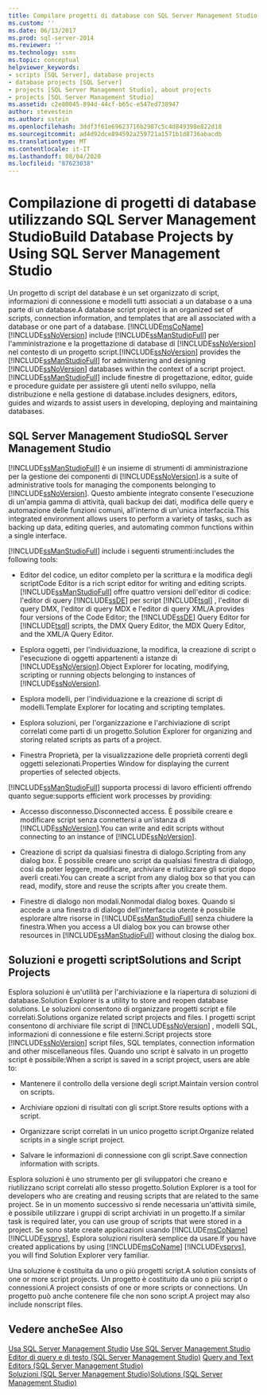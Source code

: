 ```yaml
---
title: Compilare progetti di database con SQL Server Management Studio | Microsoft Docs
ms.custom: ''
ms.date: 06/13/2017
ms.prod: sql-server-2014
ms.reviewer: ''
ms.technology: ssms
ms.topic: conceptual
helpviewer_keywords:
- scripts [SQL Server], database projects
- database projects [SQL Server]
- projects [SQL Server Management Studio], about projects
- projects [SQL Server Management Studio]
ms.assetid: c2e80045-894d-44cf-b65c-e547ed738947
author: stevestein
ms.author: sstein
ms.openlocfilehash: 3ddf3f61e69623716b2987c5c4d849398e822d18
ms.sourcegitcommit: ad4d92dce894592a259721a1571b1d8736abacdb
ms.translationtype: MT
ms.contentlocale: it-IT
ms.lasthandoff: 08/04/2020
ms.locfileid: "87623038"
---
```

# <a name="build-database-projects-by-using-sql-server-management-studio"></a><span data-ttu-id="3ef81-102">Compilazione di progetti di database utilizzando SQL Server Management Studio</span><span class="sxs-lookup"><span data-stu-id="3ef81-102">Build Database Projects by Using SQL Server Management Studio</span></span>
  <span data-ttu-id="3ef81-103">Un progetto di script del database è un set organizzato di script, informazioni di connessione e modelli tutti associati a un database o a una parte di un database.</span><span class="sxs-lookup"><span data-stu-id="3ef81-103">A database script project is an organized set of scripts, connection information, and templates that are all associated with a database or one part of a database.</span></span> [!INCLUDE[msCoName](../includes/msconame-md.md)] <span data-ttu-id="3ef81-104">[!INCLUDE[ssNoVersion](../includes/ssnoversion-md.md)] include [!INCLUDE[ssManStudioFull](../includes/ssmanstudiofull-md.md)] per l'amministrazione e la progettazione di database di [!INCLUDE[ssNoVersion](../includes/ssnoversion-md.md)] nel contesto di un progetto script.</span><span class="sxs-lookup"><span data-stu-id="3ef81-104">[!INCLUDE[ssNoVersion](../includes/ssnoversion-md.md)] provides the [!INCLUDE[ssManStudioFull](../includes/ssmanstudiofull-md.md)] for administering and designing [!INCLUDE[ssNoVersion](../includes/ssnoversion-md.md)] databases within the context of a script project.</span></span> [!INCLUDE[ssManStudioFull](../includes/ssmanstudiofull-md.md)] <span data-ttu-id="3ef81-105">include finestre di progettazione, editor, guide e procedure guidate per assistere gli utenti nello sviluppo, nella distribuzione e nella gestione di database.</span><span class="sxs-lookup"><span data-stu-id="3ef81-105">includes designers, editors, guides and wizards to assist users in developing, deploying and maintaining databases.</span></span>  
  
## <a name="sql-server-management-studio"></a><span data-ttu-id="3ef81-106">SQL Server Management Studio</span><span class="sxs-lookup"><span data-stu-id="3ef81-106">SQL Server Management Studio</span></span>  
 [!INCLUDE[ssManStudioFull](../includes/ssmanstudiofull-md.md)] <span data-ttu-id="3ef81-107">è un insieme di strumenti di amministrazione per la gestione dei componenti di [!INCLUDE[ssNoVersion](../includes/ssnoversion-md.md)].</span><span class="sxs-lookup"><span data-stu-id="3ef81-107">is a suite of administrative tools for managing the components belonging to [!INCLUDE[ssNoVersion](../includes/ssnoversion-md.md)].</span></span> <span data-ttu-id="3ef81-108">Questo ambiente integrato consente l'esecuzione di un'ampia gamma di attività, quali backup dei dati, modifica delle query e automazione delle funzioni comuni, all'interno di un'unica interfaccia.</span><span class="sxs-lookup"><span data-stu-id="3ef81-108">This integrated environment allows users to perform a variety of tasks, such as backing up data, editing queries, and automating common functions within a single interface.</span></span>  
  
 [!INCLUDE[ssManStudioFull](../includes/ssmanstudiofull-md.md)] <span data-ttu-id="3ef81-109">include i seguenti strumenti:</span><span class="sxs-lookup"><span data-stu-id="3ef81-109">includes the following tools:</span></span>  
  
-   <span data-ttu-id="3ef81-110">Editor del codice, un editor completo per la scrittura e la modifica degli script</span><span class="sxs-lookup"><span data-stu-id="3ef81-110">Code Editor is a rich script editor for writing and editing scripts.</span></span> [!INCLUDE[ssManStudioFull](../includes/ssmanstudiofull-md.md)] <span data-ttu-id="3ef81-111">offre quattro versioni dell'editor di codice: l'editor di query [!INCLUDE[ssDE](../includes/ssde-md.md)] per script [!INCLUDE[tsql](../includes/tsql-md.md)] , l'editor di query DMX, l'editor di query MDX e l'editor di query XML/A.</span><span class="sxs-lookup"><span data-stu-id="3ef81-111">provides four versions of the Code Editor; the [!INCLUDE[ssDE](../includes/ssde-md.md)] Query Editor for [!INCLUDE[tsql](../includes/tsql-md.md)] scripts, the DMX Query Editor, the MDX Query Editor, and the XML/A Query Editor.</span></span>  
  
-   <span data-ttu-id="3ef81-112">Esplora oggetti, per l'individuazione, la modifica, la creazione di script o l'esecuzione di oggetti appartenenti a istanze di [!INCLUDE[ssNoVersion](../includes/ssnoversion-md.md)].</span><span class="sxs-lookup"><span data-stu-id="3ef81-112">Object Explorer for locating, modifying, scripting or running objects belonging to instances of [!INCLUDE[ssNoVersion](../includes/ssnoversion-md.md)].</span></span>  
  
-   <span data-ttu-id="3ef81-113">Esplora modelli, per l'individuazione e la creazione di script di modelli.</span><span class="sxs-lookup"><span data-stu-id="3ef81-113">Template Explorer for locating and scripting templates.</span></span>  
  
-   <span data-ttu-id="3ef81-114">Esplora soluzioni, per l'organizzazione e l'archiviazione di script correlati come parti di un progetto.</span><span class="sxs-lookup"><span data-stu-id="3ef81-114">Solution Explorer for organizing and storing related scripts as parts of a project.</span></span>  
  
-   <span data-ttu-id="3ef81-115">Finestra Proprietà, per la visualizzazione delle proprietà correnti degli oggetti selezionati.</span><span class="sxs-lookup"><span data-stu-id="3ef81-115">Properties Window for displaying the current properties of selected objects.</span></span>  
  
 [!INCLUDE[ssManStudioFull](../includes/ssmanstudiofull-md.md)] <span data-ttu-id="3ef81-116">supporta processi di lavoro efficienti offrendo quanto segue:</span><span class="sxs-lookup"><span data-stu-id="3ef81-116">supports efficient work processes by providing:</span></span>  
  
-   <span data-ttu-id="3ef81-117">Accesso disconnesso.</span><span class="sxs-lookup"><span data-stu-id="3ef81-117">Disconnected access.</span></span> <span data-ttu-id="3ef81-118">È possibile creare e modificare script senza connettersi a un'istanza di [!INCLUDE[ssNoVersion](../includes/ssnoversion-md.md)].</span><span class="sxs-lookup"><span data-stu-id="3ef81-118">You can write and edit scripts without connecting to an instance of [!INCLUDE[ssNoVersion](../includes/ssnoversion-md.md)].</span></span>  
  
-   <span data-ttu-id="3ef81-119">Creazione di script da qualsiasi finestra di dialogo.</span><span class="sxs-lookup"><span data-stu-id="3ef81-119">Scripting from any dialog box.</span></span> <span data-ttu-id="3ef81-120">È possibile creare uno script da qualsiasi finestra di dialogo, così da poter leggere, modificare, archiviare e riutilizzare gli script dopo averli creati.</span><span class="sxs-lookup"><span data-stu-id="3ef81-120">You can create a script from any dialog box so that you can read, modify, store and reuse the scripts after you create them.</span></span>  
  
-   <span data-ttu-id="3ef81-121">Finestre di dialogo non modali.</span><span class="sxs-lookup"><span data-stu-id="3ef81-121">Nonmodal dialog boxes.</span></span> <span data-ttu-id="3ef81-122">Quando si accede a una finestra di dialogo dell'interfaccia utente è possibile esplorare altre risorse in [!INCLUDE[ssManStudioFull](../includes/ssmanstudiofull-md.md)] senza chiudere la finestra.</span><span class="sxs-lookup"><span data-stu-id="3ef81-122">When you access a UI dialog box you can browse other resources in [!INCLUDE[ssManStudioFull](../includes/ssmanstudiofull-md.md)] without closing the dialog box.</span></span>  
  
## <a name="solutions-and-script-projects"></a><span data-ttu-id="3ef81-123">Soluzioni e progetti script</span><span class="sxs-lookup"><span data-stu-id="3ef81-123">Solutions and Script Projects</span></span>  
 <span data-ttu-id="3ef81-124">Esplora soluzioni è un'utilità per l'archiviazione e la riapertura di soluzioni di database.</span><span class="sxs-lookup"><span data-stu-id="3ef81-124">Solution Explorer is a utility to store and reopen database solutions.</span></span> <span data-ttu-id="3ef81-125">Le soluzioni consentono di organizzare progetti script e file correlati.</span><span class="sxs-lookup"><span data-stu-id="3ef81-125">Solutions organize related script projects and files.</span></span> <span data-ttu-id="3ef81-126">I progetti script consentono di archiviare file script di [!INCLUDE[ssNoVersion](../includes/ssnoversion-md.md)] , modelli SQL, informazioni di connessione e file esterni.</span><span class="sxs-lookup"><span data-stu-id="3ef81-126">Script projects store [!INCLUDE[ssNoVersion](../includes/ssnoversion-md.md)] script files, SQL templates, connection information and other miscellaneous files.</span></span> <span data-ttu-id="3ef81-127">Quando uno script è salvato in un progetto script è possibile:</span><span class="sxs-lookup"><span data-stu-id="3ef81-127">When a script is saved in a script project, users are able to:</span></span>  
  
-   <span data-ttu-id="3ef81-128">Mantenere il controllo della versione degli script.</span><span class="sxs-lookup"><span data-stu-id="3ef81-128">Maintain version control on scripts.</span></span>  
  
-   <span data-ttu-id="3ef81-129">Archiviare opzioni di risultati con gli script.</span><span class="sxs-lookup"><span data-stu-id="3ef81-129">Store results options with a script.</span></span>  
  
-   <span data-ttu-id="3ef81-130">Organizzare script correlati in un unico progetto script.</span><span class="sxs-lookup"><span data-stu-id="3ef81-130">Organize related scripts in a single script project.</span></span>  
  
-   <span data-ttu-id="3ef81-131">Salvare le informazioni di connessione con gli script.</span><span class="sxs-lookup"><span data-stu-id="3ef81-131">Save connection information with scripts.</span></span>  
  
 <span data-ttu-id="3ef81-132">Esplora soluzioni è uno strumento per gli sviluppatori che creano e riutilizzano script correlati allo stesso progetto.</span><span class="sxs-lookup"><span data-stu-id="3ef81-132">Solution Explorer is a tool for developers who are creating and reusing scripts that are related to the same project.</span></span> <span data-ttu-id="3ef81-133">Se in un momento successivo si rende necessaria un'attività simile, è possibile utilizzare i gruppi di script archiviati in un progetto.</span><span class="sxs-lookup"><span data-stu-id="3ef81-133">If a similar task is required later, you can use group of scripts that were stored in a project.</span></span> <span data-ttu-id="3ef81-134">Se sono state create applicazioni usando [!INCLUDE[msCoName](../includes/msconame-md.md)] [!INCLUDE[vsprvs](../includes/vsprvs-md.md)], Esplora soluzioni risulterà semplice da usare.</span><span class="sxs-lookup"><span data-stu-id="3ef81-134">If you have created applications by using [!INCLUDE[msCoName](../includes/msconame-md.md)] [!INCLUDE[vsprvs](../includes/vsprvs-md.md)], you will find Solution Explorer very familiar.</span></span>  
  
 <span data-ttu-id="3ef81-135">Una soluzione è costituita da uno o più progetti script.</span><span class="sxs-lookup"><span data-stu-id="3ef81-135">A solution consists of one or more script projects.</span></span> <span data-ttu-id="3ef81-136">Un progetto è costituito da uno o più script o connessioni.</span><span class="sxs-lookup"><span data-stu-id="3ef81-136">A project consists of one or more scripts or connections.</span></span> <span data-ttu-id="3ef81-137">Un progetto può anche contenere file che non sono script.</span><span class="sxs-lookup"><span data-stu-id="3ef81-137">A project may also include nonscript files.</span></span>  
  
## <a name="see-also"></a><span data-ttu-id="3ef81-138">Vedere anche</span><span class="sxs-lookup"><span data-stu-id="3ef81-138">See Also</span></span>  
 <span data-ttu-id="3ef81-139">[Usa SQL Server Management Studio](../database-engine/use-sql-server-management-studio.md) </span><span class="sxs-lookup"><span data-stu-id="3ef81-139">[Use SQL Server Management Studio](../database-engine/use-sql-server-management-studio.md) </span></span>  
 <span data-ttu-id="3ef81-140">[Editor di query e di testo &#40;SQL Server Management Studio&#41;](../relational-databases/scripting/query-and-text-editors-sql-server-management-studio.md) </span><span class="sxs-lookup"><span data-stu-id="3ef81-140">[Query and Text Editors &#40;SQL Server Management Studio&#41;](../relational-databases/scripting/query-and-text-editors-sql-server-management-studio.md) </span></span>  
 [<span data-ttu-id="3ef81-141">Soluzioni &#40;SQL Server Management Studio&#41;</span><span class="sxs-lookup"><span data-stu-id="3ef81-141">Solutions &#40;SQL Server Management Studio&#41;</span></span>](solution/solutions-sql-server-management-studio.md)  
  
  
